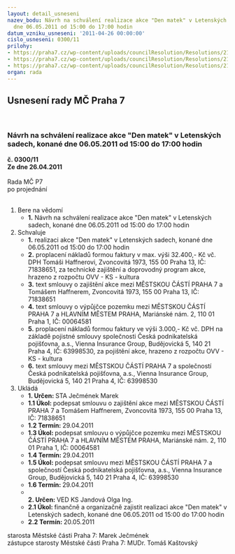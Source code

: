 ```yaml
---
layout: detail_usneseni
nazev_bodu: Návrh na schválení realizace akce "Den matek" v Letenských sadech, konané
  dne 06.05.2011 od 15:00 do 17:00 hodin
datum_vzniku_usneseni: '2011-04-26 00:00:00'
cislo_usneseni: 0300/11
prilohy:
- https://praha7.cz/wp-content/uploads/councilResolution/Resolutions/21725/22-11-vyp_18_m%c4%8d_p7_-letn%c3%a1_den_matek.rtf
- https://praha7.cz/wp-content/uploads/councilResolution/Resolutions/21725/22-11-pojistn%c3%a1_smlouva_-_den_matek_06.05.doc
- https://praha7.cz/wp-content/uploads/councilResolution/Resolutions/21725/22-11-s9_-_den_matek_2011.doc
organ: rada
---
```

<div id="ucUsn_pList" class="usn">
	<span><h2>Usnesení rady MČ Praha 7 </h2>
<br></span><div class="standBody">
<span><h3>Návrh na schválení realizace akce "Den matek" v Letenských sadech, konané dne 06.05.2011 od 15:00 do 17:00 hodin</h3></span><div class="center">
		<strong>č. 0300/11</strong><br>
	</div>
<div class="center">
		<strong>Ze dne 26.04.2011</strong><br><br>
	</div>Rada MČ P7<br> po projednání<br><br><ol>
<li>Bere na vědomí<ul><li>
<strong>1.</strong> Návrh na schválení realizace akce "Den matek" v Letenských sadech, konané dne 06.05.2011 od 15:00 do 17:00 hodin</li></ul>
</li>
<li>Schvaluje<ul>
<li>
<strong>1.</strong> realizaci akce "Den matek" v Letenských sadech, konané dne 06.05.2011 od 15:00 do 17:00 hodin</li>
<li>
<strong>2.</strong> proplacení nákladů formou faktury v max. výši 32.400,- Kč vč. DPH Tomáši Haffnerovi, Zvoncovitá 1973, 155 00 Praha 13, IČ: 71838651, za technické zajištění a doprovodný program akce, hrazeno z rozpočtu OVV - KS - kultura</li>
<li>
<strong>3.</strong> text smlouvy o zajištění akce mezi MĚSTSKOU ČÁSTÍ PRAHA 7 a Tomášem Haffnerem, Zvoncovitá 1973, 155 00 Praha 13, IČ: 71838651</li>
<li>
<strong>4.</strong> text smlouvy o výpůjčce pozemku mezi MĚSTSKOU ČÁSTÍ PRAHA 7 a HLAVNÍM MĚSTEM PRAHA, Mariánské nám. 2, 110 01 Praha 1, IČ: 00064581</li>
<li>
<strong>5.</strong> proplacení nákladů formou faktury ve výši 3.000,- Kč vč. DPH na základě pojistné smlouvy společnosti Česká podnikatelská pojišťovna, a.s., Vienna Insurance Group, Budějovická 5, 140 21 Praha 4, IČ: 63998530, za pojištění akce, hrazeno z rozpočtu OVV - KS - kultura</li>
<li>
<strong>6.</strong> text smlouvy mezi MĚSTSKOU ČÁSTÍ PRAHA 7 a společností Česká podnikatelská pojišťovna, a.s., Vienna Insurance Group, Budějovická 5, 140 21 Praha 4, IČ: 63998530</li>
</ul>
</li>
<li>Ukládá<ul>
<li>
<strong>1. Určen: </strong>STA Ječmének Marek</li>
<li>
<strong>1.1 Úkol: </strong>podepsat smlouvu o zajištění akce mezi MĚSTSKOU ČÁSTÍ PRAHA 7 a Tomášem Haffnerem, Zvoncovitá 1973, 155 00 Praha 13, IČ: 71838651</li>
<li>
<strong>1.2 Termín: </strong>29.04.2011</li>
<li>
<strong>1.3 Úkol: </strong>podepsat smlouvu o výpůjčce pozemku mezi MĚSTSKOU ČÁSTÍ PRAHA 7 a HLAVNÍM MĚSTEM PRAHA, Mariánské nám. 2, 110 01 Praha 1, IČ: 00064581</li>
<li>
<strong>1.4 Termín: </strong>29.04.2011</li>
<li>
<strong>1.5 Úkol: </strong>podepsat smlouvu mezi MĚSTSKOU ČÁSTÍ PRAHA 7 a společností Česká podnikatelská pojišťovna, a.s., Vienna Insurance Group, Budějovická 5, 140 21 Praha 4, IČ: 63998530</li>
<li>
<strong>1.6 Termín: </strong>29.04.2011</li>
<li>
<strong><br>2. Určen: </strong>VED KS Jandová Olga Ing.</li>
<li>
<strong>2.1 Úkol: </strong>finančně a organizačně zajistit realizaci akce "Den matek" v Letenských sadech, konané dne 06.05.2011 od 15:00 do 17:00 hodin</li>
<li>
<strong>2.2 Termín: </strong>20.05.2011</li>
</ul>
</li>
</ol>starosta Městské části Praha 7: Marek Ječmének<br>zástupce starosty Městské části Praha 7: MUDr. Tomáš Kaštovský 
</div>
</div>